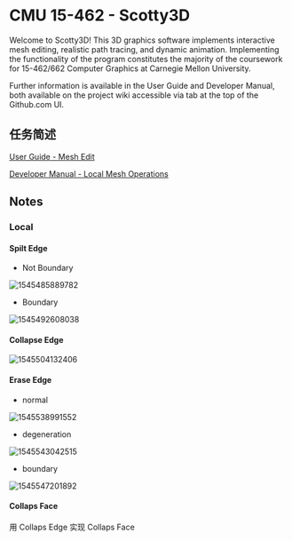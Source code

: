 # CMU 15-462 - Scotty3D 

Welcome to Scotty3D! This 3D graphics software implements interactive mesh
editing, realistic path tracing, and dynamic animation. Implementing the
functionality of the program constitutes the majority of the coursework for
15-462/662 Computer Graphics at Carnegie Mellon University.

Further information is available in the User Guide and Developer Manual, both
available on the project wiki accessible via tab at the top of the Github.com UI.

## 任务简述 

[User Guide - Mesh Edit](https://github.com/cmu462/Scotty3D/wiki/User-Guide-(MeshEdit)) 

[Developer Manual - Local Mesh Operations](https://github.com/cmu462/Scotty3D/wiki/Local-Mesh-Operations) 

## Notes 

### Local 

#### Spilt Edge 

- Not Boundary

![1545485889782](assets/1545485889782.jpg)

- Boundary

![1545492608038](assets/1545492608038.jpg)

#### Collapse Edge 

![1545504132406](assets/1545504132406.jpg)

#### Erase Edge

- normal

![1545538991552](assets/1545538991552.jpg)

- degeneration

![1545543042515](assets/1545543042515.jpg)

- boundary

![1545547201892](assets/1545547201892.jpg)

#### Collaps Face

用 Collaps Edge 实现 Collaps Face